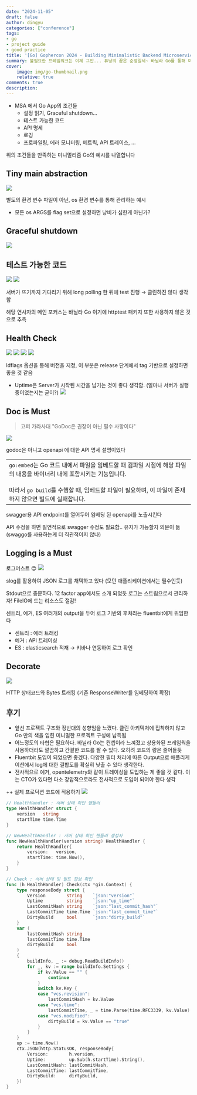```yaml
---
date: "2024-11-05"
draft: false
author: dingyu
categories: ["conference"]
tags:
- go
- project guide
- good practice
title: '[Go] Gophercon 2024 - Building Minimalistic Backend Microservice in Go'
summary: 불필요한 프레임워크는 이제 그만... 튜닝의 끝은 순정일세~ 바닐라 Go를 통해 미니멀리스틱 App 개발하는 법
cover:
    image: img/go-thumbnail.png
    relative: true
comments: true
description: 
---
```


- MSA 에서 Go App의 조건들
    - 설정 읽기, Graceful shutdown...
    - 테스트 가능한 코드
    - API 명세
    - 로깅
    - 프로파일링, 에러 모니터링, 메트릭, API 트레이스, ...

  

위의 조건들을 만족하는 미니멀리즘 Go의 예시를 나열합니다

## Tiny main abstraction
![](image.png)

별도의 환경 변수 파일이 아닌, os 환경 변수를 통해 관리하는 예시

- 모든 os ARGS를 flag set으로 설정하면 낭비가 심한게 아닌가?

  

## Graceful shutdown
![](image-1.png)
  

## 테스트 가능한 코드
![](image-2.png)
![](image-3.png)

서버가 뜨기까지 기다리기 위해 long polling 한 뒤에 test 진행 → 클린하진 않다 생각함

해당 연사자의 메인 포커스는 바닐라 Go 이기에 httptest 패키지 또한 사용하지 않은 것으로 추측

  

## Health Check
![](image-4.png)
![](image-5.png)
![](image-6.png)
![](image-7.png)


ldflags 옵션을 통해 버전을 지정, 이 부분은 release 단계에서 tag 기반으로 설정하면 좋을 것 같음

+ Uptime은 Server가 시작된 시간을 남기는 것이 좋다 생각함. (얼마나 서버가 실행중이었는지는 굳이?)
![](image-8.png)
  

## Doc is Must

> 고퍼 가라사대 "GoDoc은 권장이 아닌 필수 사항이다" 

![](image-9.png)

godoc은 아니고 openapi 에 대한 API 명세 설명이었다

|   |
|---|
|`go:embed`는 Go 코드 내에서 파일을 임베드할 때 컴파일 시점에 해당 파일의 내용을 바이너리 내에 포함시키는 기능입니다.<br><br>따라서 `go build`를 수행할 때, 임베드할 파일이 필요하며, 이 파일이 존재하지 않으면 빌드에 실패합니다.|

swagger용 API endpoint를 열어두어 임베딩 된 openapi를 노출시킨다

API 수정을 하면 필연적으로 swagger 수정도 필요함.. 유지가 가능할지 의문이 듦 (swaggo를 사용하는게 더 직관적이지 않나)

  

## Logging is a Must

로그머스트 😊
![](image-10.png)

slog를 활용하여 JSON 로그를 채택하고 있다 (모던 애플리케이션에서는 필수인듯)

Stdout으로 충분하다. 12 factor app에서도 소개 되었듯 로그는 스트림으로서 관리하자! FileIO에 드는 리소스도 절감!

  

센트리, 예거, ES 여러개의 output을 두어 로그 기반의 후처리는 fluentbit에게 위임한다

- 센트리 : 에러 트래킹
- 예거 : API 트레이싱
- ES : elasticsearch 적재 → 키바나 연동하여 로그 확인

  

## Decorate
![](image-11.png)

HTTP 상태코드와 Bytes 트래킹 (기존 ResponseWriter를 임베딩하여 확장)

## 후기
- 앞선 프로젝트 구조와 정반대의 성향임을 느꼈다. 클린 아키텍처에 집착하지 않고 Go 만의 색을 입힌 미니멀한 프로젝트 구성에 납득됨
- 어느정도의 타협은 필요하다. 바닐라 Go는 컨셉이라 느껴졌고 상용화된 프레임웍을 사용하더라도 깔끔하고 간결한 코드를 짤 수 있다. 오히려 코드의 량은 줄어들듯
- Fluentbit 도입이 되었으면 좋겠다. 다양한 필터 처리에 따른 Output으로 애플리케이션에서 log에 대한 결합도를 확실히 낮출 수 있다 생각한다.
- 전사적으로 예거, opentelemetry와 같이 트레이싱을 도입하는 게 좋을 것 같다. 이는 CTO가 있다면 다소 강압적으로라도 전사적으로 도입이 되어야 한다 생각


++ 실제 프로덕션 코드에 적용하기
![](image-12.png)

```go
// HealthHandler : 서버 상태 확인 핸들러
type HealthHandler struct {
	version   string
	startTime time.Time
}

// NewHealthHandler : 서버 상태 확인 핸들러 생성자
func NewHealthHandler(version string) HealthHandler {
	return HealthHandler{
		version:   version,
		startTime: time.Now(),
	}
}

// Check : 서버 상태 및 빌드 정보 확인
func (h HealthHandler) Check(ctx *gin.Context) {
	type responseBody struct {
		Version        string    `json:"version"`
		Uptime         string    `json:"up_time"`
		LastCommitHash string    `json:"last_commit_hash"`
		LastCommitTime time.Time `json:"last_commit_time"`
		DirtyBuild     bool      `json:"dirty_build"`
	}
	var (
		lastCommitHash string
		lastCommitTime time.Time
		dirtyBuild     bool
	)
	{
		buildInfo, _ := debug.ReadBuildInfo()
		for _, kv := range buildInfo.Settings {
			if kv.Value == "" {
				continue
			}
			switch kv.Key {
			case "vcs.revision":
				lastCommitHash = kv.Value
			case "vcs.time":
				lastCommitTime, _ = time.Parse(time.RFC3339, kv.Value)
			case "vcs.modified":
				dirtyBuild = kv.Value == "true"
			}
		}
	}
	up := time.Now()
	ctx.JSON(http.StatusOK, responseBody{
		Version:        h.version,
		Uptime:         up.Sub(h.startTime).String(),
		LastCommitHash: lastCommitHash,
		LastCommitTime: lastCommitTime,
		DirtyBuild:     dirtyBuild,
	})
}
```